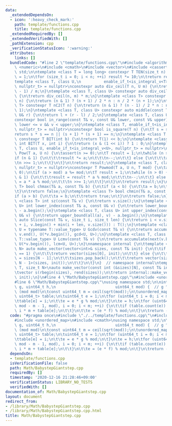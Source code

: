 ```yaml
---
data:
  _extendedDependsOn:
  - icon: ':heavy_check_mark:'
    path: template/functions.cpp
    title: template/functions.cpp
  _extendedRequiredBy: []
  _extendedVerifiedWith: []
  _pathExtension: cpp
  _verificationStatusIcon: ':warning:'
  attributes:
    links: []
  bundledCode: "#line 2 \"template/functions.cpp\"\n#include <algorithm>\n#include\
    \ <numeric>\n#include <cmath>\n#include <vector>\n#include <cassert>\nusing namespace\
    \ std;\n\ntemplate <class T = long long> constexpr T TEN(size_t n) {\n\tT result\
    \ = 1;\n\tfor (size_t i = 0; i < n; ++i) result *= 10;\n\treturn result;\n}\n\
    template <class T, class U,\n          enable_if_t<is_integral_v<T> && is_integral_v<U>,\
    \ nullptr_t> = nullptr>\nconstexpr auto div_ceil(T n, U m) {\n\treturn (n + m\
    \ - 1) / m;\n}\ntemplate <class T, class U> constexpr auto div_ceil2(T n, U m)\
    \ {\n\treturn div_ceil(n, m) * m;\n}\ntemplate <class T> constexpr T triangle(T\
    \ n) {\n\treturn (n & 1) ? (n + 1) / 2 * n : n / 2 * (n + 1);\n}\ntemplate <class\
    \ T> constexpr T nC2(T n) {\n\treturn (n & 1) ? (n - 1) / 2 * n : n / 2 * (n -\
    \ 1);\n}\ntemplate <class T, class U> constexpr auto middle(const T& l, const\
    \ U& r) {\n\treturn l + (r - l) / 2;\n}\ntemplate <class T, class U, class V>\n\
    constexpr bool in_range(const T& v, const U& lower, const V& upper) {\n\treturn\
    \ lower <= v && v < upper;\n}\ntemplate <class T, enable_if_t<is_integral_v<T>,\
    \ nullptr_t> = nullptr>\nconstexpr bool is_square(T n) {\n\tT s = sqrt(n);\n\t\
    return s * s == n || (s + 1) * (s + 1) == n;\n}\ntemplate <class T = long long>\
    \ constexpr T BIT(int b) {\n\treturn T(1) << b;\n}\ntemplate <class T> constexpr\
    \ int BIT(T x, int i) {\n\treturn (x & (1 << i)) ? 1 : 0;\n}\ntemplate <class\
    \ T, class U, enable_if_t<is_integral_v<U>, nullptr_t> = nullptr>\nconstexpr T\
    \ Pow(T a, U n) {\n\tassert(n >= 0);\n\tT result = 1;\n\twhile (n > 0) {\n\t\t\
    if (n & 1) {\n\t\t\tresult *= a;\n\t\t\tn--;\n\t\t} else {\n\t\t\ta *= a;\n\t\t\
    \tn >>= 1;\n\t\t}\n\t}\n\treturn result;\n}\ntemplate <class T, class U, enable_if_t<is_integral_v<U>,\
    \ nullptr_t> = nullptr>\nconstexpr T Powmod(T a, U n, T mod) {\n\tassert(n >=\
    \ 0);\n\tif (a > mod) a %= mod;\n\tT result = 1;\n\twhile (n > 0) {\n\t\tif (n\
    \ & 1) {\n\t\t\tresult = result * a % mod;\n\t\t\tn--;\n\t\t} else {\n\t\t\ta\
    \ = a * a % mod;\n\t\t\tn >>= 1;\n\t\t}\n\t}\n\treturn result;\n}\ntemplate <class\
    \ T> bool chmax(T& a, const T& b) {\n\tif (a < b) {\n\t\ta = b;\n\t\treturn true;\n\
    \t}\n\treturn false;\n}\ntemplate <class T> bool chmin(T& a, const T& b) {\n\t\
    if (a > b) {\n\t\ta = b;\n\t\treturn true;\n\t}\n\treturn false;\n}\ntemplate\
    \ <class T> int sz(const T& v) {\n\treturn v.size();\n}\ntemplate <class T, class\
    \ U> int lower_index(const T& a, const U& v) {\n\treturn lower_bound(all(a), v)\
    \ - a.begin();\n}\ntemplate <class T, class U> int upper_index(const T& a, const\
    \ U& v) {\n\treturn upper_bound(all(a), v) - a.begin();\n}\ntemplate <class T>\
    \ auto Slice(const T& v, size_t i, size_t len) {\n\treturn i < v.size() ? T(v.begin()\
    \ + i, v.begin() + min(i + len, v.size())) : T();\n}\ntemplate <class T, class\
    \ U = typename T::value_type> U Gcdv(const T& v) {\n\treturn accumulate(next(v.begin()),\
    \ v.end(), U(*v.begin()), gcd<U, U>);\n}\ntemplate <class T, class U = typename\
    \ T::value_type> U Lcmv(const T& v) {\n\treturn accumulate(next(v.begin()), v.end(),\
    \ U(*v.begin()), lcm<U, U>);\n}\nnamespace internal {\n\ttemplate <class T, size_t\
    \ N> auto make_vector(vector<int>& sizes, const T& init) {\n\t\tif constexpr (N\
    \ == 1) {\n\t\t\treturn vector(sizes[0], init);\n\t\t} else {\n\t\t\tint size\
    \ = sizes[N - 1];\n\t\t\tsizes.pop_back();\n\t\t\treturn vector(size, make_vector<T,\
    \ N - 1>(sizes, init));\n\t\t}\n\t}\n}  // namespace internal\ntemplate <class\
    \ T, size_t N>\nauto make_vector(const int (&sizes)[N], const T& init = T()) {\n\
    \tvector s(rbegin(sizes), rend(sizes));\n\treturn internal::make_vector<T, N>(s,\
    \ init);\n}\n#line 4 \"Math/BabystepGiantstep.cpp\"\n#include <unordered_map>\n\
    #line 6 \"Math/BabystepGiantstep.cpp\"\nusing namespace std;\n\nint64_t BabystepGiantstep(uint64_t\
    \ g, uint64_t h,\n                          uint64_t mod) {  // g ^ result = h\
    \ (mod mod)\n\tconst uint64_t m = ceil(sqrt(mod));\n\tunordered_map<uint64_t,\
    \ uint64_t> table;\n\tuint64_t e = 1;\n\tfor (uint64_t i = 0; i < m; ++i) {\n\t\
    \ttable[e] = i;\n\t\te = e * g % mod;\n\t}\n\te = h;\n\tfor (uint64_t f = Powmod(g,\
    \ mod - m - 1, mod), i = 0; i < m; ++i) {\n\t\tif (table.count(e)) {\n\t\t\treturn\
    \ i * m + table[e];\n\t\t}\n\t\te = (e * f) % mod;\n\t}\n\treturn -1;\n}\n"
  code: "#pragma once\n#include \"./../template/functions.cpp\"\n#include <vector>\n\
    #include <unordered_map>\n#include <cmath>\nusing namespace std;\n\nint64_t BabystepGiantstep(uint64_t\
    \ g, uint64_t h,\n                          uint64_t mod) {  // g ^ result = h\
    \ (mod mod)\n\tconst uint64_t m = ceil(sqrt(mod));\n\tunordered_map<uint64_t,\
    \ uint64_t> table;\n\tuint64_t e = 1;\n\tfor (uint64_t i = 0; i < m; ++i) {\n\t\
    \ttable[e] = i;\n\t\te = e * g % mod;\n\t}\n\te = h;\n\tfor (uint64_t f = Powmod(g,\
    \ mod - m - 1, mod), i = 0; i < m; ++i) {\n\t\tif (table.count(e)) {\n\t\t\treturn\
    \ i * m + table[e];\n\t\t}\n\t\te = (e * f) % mod;\n\t}\n\treturn -1;\n}\n"
  dependsOn:
  - template/functions.cpp
  isVerificationFile: false
  path: Math/BabystepGiantstep.cpp
  requiredBy: []
  timestamp: '2020-12-16 21:28:46+09:00'
  verificationStatus: LIBRARY_NO_TESTS
  verifiedWith: []
documentation_of: Math/BabystepGiantstep.cpp
layout: document
redirect_from:
- /library/Math/BabystepGiantstep.cpp
- /library/Math/BabystepGiantstep.cpp.html
title: Math/BabystepGiantstep.cpp
---
```

